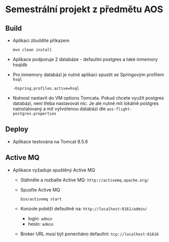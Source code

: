 # Semestrální projekt z předmětu AOS #
   
## Build ##
* Aplikaci zbuildíte příkazem 

    ``mvn clean install``
    
* Aplikace podporuje 2 databáze - defaultní postgres a také inmemory hsqldb
* Pro inmemory databázi je nutné aplikaci spustit se Springovým profilem `hsql`

    ``-Dspring.profiles.active=hsql``
    
 * Nutnost nastavit do VM options Tomcata. Pokud chcete využít postgres databázi, není třeba nastavovat nic. Je ale nutné mít lokálně postgres nainstalovaný a mít vytvořenou databázi dle `aos-flight-postgres.properties`

    
## Deploy ##
* Aplikace testována na Tomcat 8.5.6

## Active MQ ##
* Aplikace vyžaduje spuštěný Active MQ
  * Stáhněte a rozbalte Active MQ: ``http://activemq.apache.org/``
  * Spusťte Active MQ
  
    ``bin/activemq start``
        
  * Konzole poběží defaultně na: ``http://localhost:8161/admin/``
    * login: ``admin``
    * heslo: ``admin``
  * Broker URL musí být ponecháno defaultní: ``tcp://localhost:61616``
      
        
  